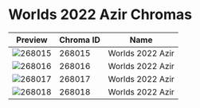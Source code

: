 # Worlds 2022 Azir Chromas



| Preview | Chroma ID | Name |
|---------|-----------|------|
| ![268015](https://raw.communitydragon.org/latest/plugins/rcp-be-lol-game-data/global/default/v1/champion-chroma-images/268/268015.png) | 268015 | Worlds 2022 Azir |
| ![268016](https://raw.communitydragon.org/latest/plugins/rcp-be-lol-game-data/global/default/v1/champion-chroma-images/268/268016.png) | 268016 | Worlds 2022 Azir |
| ![268017](https://raw.communitydragon.org/latest/plugins/rcp-be-lol-game-data/global/default/v1/champion-chroma-images/268/268017.png) | 268017 | Worlds 2022 Azir |
| ![268018](https://raw.communitydragon.org/latest/plugins/rcp-be-lol-game-data/global/default/v1/champion-chroma-images/268/268018.png) | 268018 | Worlds 2022 Azir |